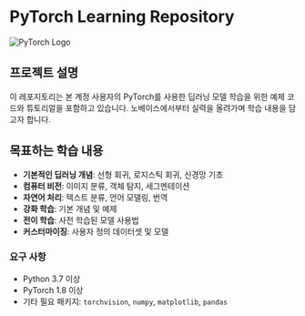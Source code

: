 # PyTorch Learning Repository

![PyTorch Logo](https://pytorch.org/assets/images/pytorch-logo.png)

## 프로젝트 설명

이 레포지토리는 본 계정 사용자의 PyTorch를 사용한 딥러닝 모델 학습을 위한 예제 코드와 튜토리얼을 포함하고 있습니다. 
노베이스에서부터 실력을 올려가며 학습 내용을 담고자 합니다.

## 목표하는 학습 내용 

- **기본적인 딥러닝 개념**: 선형 회귀, 로지스틱 회귀, 신경망 기초
- **컴퓨터 비전**: 이미지 분류, 객체 탐지, 세그멘테이션
- **자연어 처리**: 텍스트 분류, 언어 모델링, 번역
- **강화 학습**: 기본 개념 및 예제
- **전이 학습**: 사전 학습된 모델 사용법
- **커스터마이징**: 사용자 정의 데이터셋 및 모델


### 요구 사항

- Python 3.7 이상
- PyTorch 1.8 이상
- 기타 필요 패키지: `torchvision`, `numpy`, `matplotlib`, `pandas`

